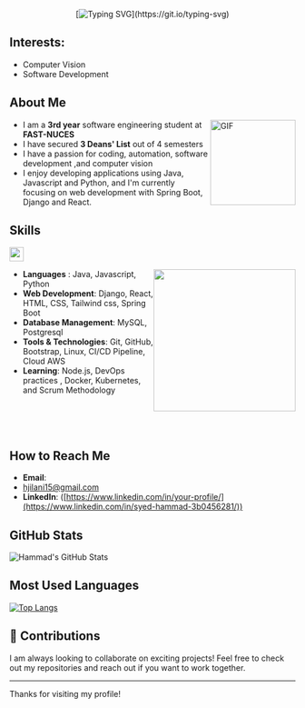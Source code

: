 <div align="center">

 [![Typing SVG](https://readme-typing-svg.herokuapp.com?font=Architects+Daughter&color=93a19f&size=30&lines=Hi+!+I+am+Hammad+Ali+Jilani....)](https://git.io/typing-svg)

</div>


## Interests:
- Computer Vision
- Software Development


## About Me
<img align="right" alt="GIF" height="150px" src="https://media.giphy.com/media/du3J3cXyzhj75IOgvA/giphy.gif"/>

- I am a **3rd year** software engineering student at **FAST-NUCES**
- I have secured **3 Deans' List** out of 4 semesters
- I have a passion for coding, automation, software development ,and computer vision
- I enjoy developing applications using Java, Javascript and Python, and I'm currently focusing on web development with Spring Boot, Django and React.


## Skills 
<img src = "https://media2.giphy.com/media/QssGEmpkyEOhBCb7e1/giphy.gif?cid=ecf05e47a0n3gi1bfqntqmob8g9aid1oyj2wr3ds3mg700bl&rid=giphy.gif" width = 25px> </h2>

<img align="right" src="https://github.com/Anmol-Baranwal/Cool-GIFs-For-GitHub/assets/74038190/219bcc70-f5dc-466b-9a60-29653d8e8433" align="center" width="250px" style="padding: 0; margin: 0;">

- **Languages** : Java, Javascript, Python
- **Web Development**: Django, React, HTML, CSS, Tailwind css, Spring Boot
- **Database Management**: MySQL, Postgresql
- **Tools & Technologies**: Git, GitHub, Bootstrap, Linux, CI/CD Pipeline, Cloud AWS
- **Learning**: Node.js, DevOps practices , Docker, Kubernetes, and Scrum Methodology 

<br><br><br>
## How to Reach Me

- **Email**:
- [hjilani15@gmail.com](mailto:hjilani15@gmail.com)
- **LinkedIn**: ([https://www.linkedin.com/in/your-profile/](https://www.linkedin.com/in/syed-hammad-3b0456281/))

##  GitHub Stats

![Hammad's GitHub Stats](https://github-readme-stats.vercel.app/api?username=Hammad-Jilani&show_icons=true&hide_title=true&count_private=true&theme=radical)

## Most Used Languages
[![Top Langs](https://github-readme-stats.vercel.app/api/top-langs/?username=Hammad-Jilani&layout=pie)](https://github.com/Hammad-Jilani/github-readme-stats)


## 🌟 Contributions

I am always looking to collaborate on exciting projects! Feel free to check out my repositories and reach out if you want to work together.

---

Thanks for visiting my profile!
